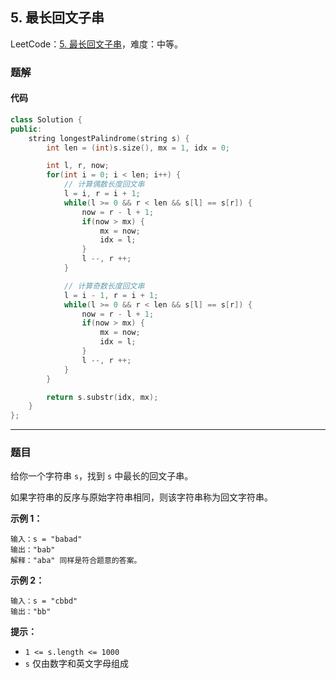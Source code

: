 ## 5. 最长回文子串

LeetCode：[5. 最长回文子串](https://leetcode.cn/problems/longest-palindromic-substring/)，难度：中等。

### 题解

#### 代码

```c++
class Solution {
public:
    string longestPalindrome(string s) {
        int len = (int)s.size(), mx = 1, idx = 0;

        int l, r, now;
        for(int i = 0; i < len; i++) {
            // 计算偶数长度回文串
            l = i, r = i + 1;
            while(l >= 0 && r < len && s[l] == s[r]) {
                now = r - l + 1;
                if(now > mx) {
                    mx = now;
                    idx = l;
                }
                l --, r ++;
            }

            // 计算奇数长度回文串
            l = i - 1, r = i + 1;
            while(l >= 0 && r < len && s[l] == s[r]) {
                now = r - l + 1;
                if(now > mx) {
                    mx = now;
                    idx = l;
                }
                l --, r ++;
            }
        }

        return s.substr(idx, mx);
    }
};
```



---



### 题目

给你一个字符串 `s`，找到 `s` 中最长的回文子串。

如果字符串的反序与原始字符串相同，则该字符串称为回文字符串。

 

**示例 1：**

```
输入：s = "babad"
输出："bab"
解释："aba" 同样是符合题意的答案。
```

**示例 2：**

```
输入：s = "cbbd"
输出："bb"
```

 

**提示：**

- `1 <= s.length <= 1000`
- `s` 仅由数字和英文字母组成


